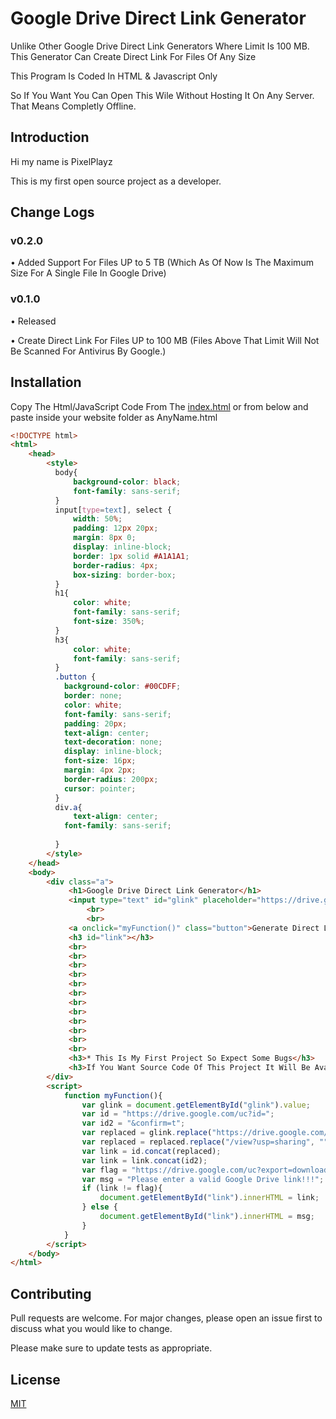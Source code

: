 # Google Drive Direct Link Generator
Unlike Other Google Drive Direct Link Generators Where Limit Is 100 MB. This Generator Can Create Direct Link For Files Of Any Size 

This Program Is Coded In HTML & Javascript Only 

So If You Want You Can Open This Wile Without Hosting It On Any Server. That Means Completly Offline.

## Introduction

Hi my name is PixelPlayz

This is my first open source project as a developer.

## Change Logs
### v0.2.0

• Added Support For Files UP to 5 TB (Which As Of Now Is The Maximum Size For A Single File In Google Drive)

### v0.1.0

• Released

• Create Direct Link For Files UP to 100 MB (Files Above That Limit Will Not Be Scanned For Antivirus By Google.)



## Installation

Copy The Html/JavaScript Code From The [index.html](https://github.com/PixelPlayz1887/Google-Drive-Direct-Link-Generator/blob/main/index.html) or from below and paste inside your website folder as AnyName.html

```html
<!DOCTYPE html>
<html>
    <head>
        <style>
          body{
              background-color: black;
              font-family: sans-serif;
          }
          input[type=text], select {
              width: 50%;
              padding: 12px 20px;
              margin: 8px 0;
              display: inline-block;
              border: 1px solid #A1A1A1;
              border-radius: 4px;
              box-sizing: border-box;
          }
          h1{
              color: white;
              font-family: sans-serif;
              font-size: 350%;
          }
          h3{
              color: white;
              font-family: sans-serif;
          }
          .button {
            background-color: #00CDFF;
            border: none;
            color: white;
            font-family: sans-serif;
            padding: 20px;
            text-align: center;
            text-decoration: none;
            display: inline-block;
            font-size: 16px;
            margin: 4px 2px;
            border-radius: 200px;
            cursor: pointer;
          }
          div.a{
              text-align: center;
            font-family: sans-serif;
              
          }
        </style>
    </head>
    <body>
        <div class="a">
             <h1>Google Drive Direct Link Generator</h1>
             <input type="text" id="glink" placeholder="https://drive.google.com/file/d/1BMNWqro86SogIOFaasA8Zk0J7c5u2jQJ/view?usp=sharing">
                 <br>
                 <br>
             <a onclick="myFunction()" class="button">Generate Direct Link</a>
             <h3 id="link"></h3>
             <br>
             <br>
             <br>
             <br>
             <br>
             <br>
             <br>
             <br>
             <br>
             <br>
             <br>
             <br>
             <h3>* This Is My First Project So Expect Some Bugs</h3>
             <h3>If You Want Source Code Of This Project It Will Be Available On My <a href="https://github.com/PixelPlayz1887/Google-Drive-Direct-Link-Generator">GitHub</a>.</h3>
        </div>
        <script>
            function myFunction(){
                var glink = document.getElementById("glink").value;
                var id = "https://drive.google.com/uc?id=";
                var id2 = "&confirm=t";
                var replaced = glink.replace("https://drive.google.com/file/d/", "");
                var replaced = replaced.replace("/view?usp=sharing", "");
                var link = id.concat(replaced);
                var link = link.concat(id2);
                var flag = "https://drive.google.com/uc?export=download&id=";
                var msg = "Please enter a valid Google Drive link!!!";
                if (link != flag){
                    document.getElementById("link").innerHTML = link;
                } else {
                    document.getElementById("link").innerHTML = msg;
                }
            }
        </script>
    </body>
</html>
```
    
## Contributing

Pull requests are welcome. For major changes, please open an issue first to discuss what you would like to change.

Please make sure to update tests as appropriate.



## License

[MIT](https://choosealicense.com/licenses/mit/)
